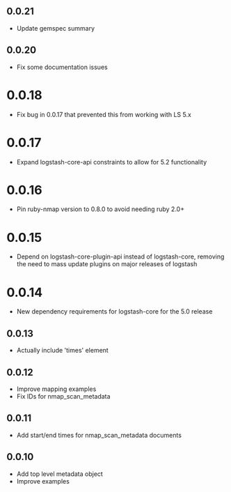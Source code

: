 ## 0.0.21
  - Update gemspec summary

## 0.0.20
  - Fix some documentation issues

# 0.0.18
  - Fix bug in 0.0.17 that prevented this from working with LS 5.x
# 0.0.17
  - Expand logstash-core-api constraints to allow for 5.2 functionality
# 0.0.16
  - Pin ruby-nmap version to 0.8.0 to avoid needing ruby 2.0+
# 0.0.15
  - Depend on logstash-core-plugin-api instead of logstash-core, removing the need to mass update plugins on major releases of logstash
# 0.0.14
  - New dependency requirements for logstash-core for the 5.0 release
## 0.0.13
  - Actually include 'times' element
## 0.0.12
  - Improve mapping examples
  - Fix IDs for nmap_scan_metadata
## 0.0.11
  - Add start/end times for nmap_scan_metadata documents
## 0.0.10
  - Add top level metadata object
  - Improve examples
